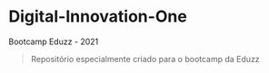 # Digital-Innovation-One
Bootcamp Eduzz - 2021

> Repositório especialmente criado para o bootcamp da Eduzz
